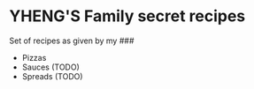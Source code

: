 # YHENG'S Family secret recipes

Set of recipes as given by my ###

* Pizzas
* Sauces (TODO)
* Spreads (TODO)
